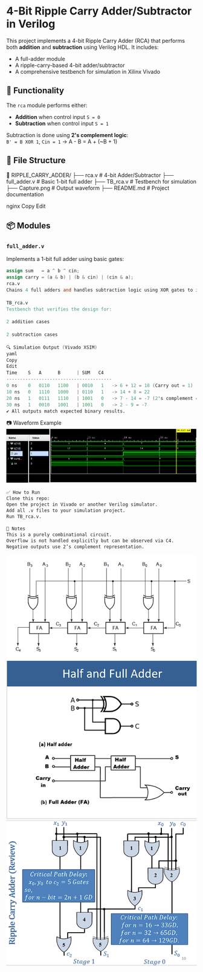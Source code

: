 # 4-Bit Ripple Carry Adder/Subtractor in Verilog

This project implements a 4-bit Ripple Carry Adder (RCA) that performs both **addition** and **subtraction** using Verilog HDL. It includes:

- A full-adder module  
- A ripple-carry-based 4-bit adder/subtractor  
- A comprehensive testbench for simulation in Xilinx Vivado  

## 🧠 Functionality

The `rca` module performs either:

- **Addition** when control input `S = 0`  
- **Subtraction** when control input `S = 1`  

Subtraction is done using **2's complement logic**:  
`B' = B XOR 1`, `Cin = 1` → A - B = A + (~B + 1)

## 📁 File Structure

📂 RIPPLE_CARRY_ADDER/
├── rca.v # 4-bit Adder/Subtractor
├── full_adder.v # Basic 1-bit full adder
├── TB_rca.v # Testbench for simulation
├── Capture.png # Output waveform
├── README.md # Project documentation

nginx
Copy
Edit

## 📦 Modules

### `full_adder.v`

Implements a 1-bit full adder using basic gates:

```verilog
assign sum   = a ^ b ^ cin;
assign carry = (a & b) | (b & cin) | (cin & a);
rca.v
Chains 4 full adders and handles subtraction logic using XOR gates to invert B if S = 1.

TB_rca.v
Testbench that verifies the design for:

2 addition cases

2 subtraction cases

🔍 Simulation Output (Vivado XSIM)
yaml
Copy
Edit
Time    S   A      B      | SUM   C4
---------------------------------------
0 ns    0   0110   1100   | 0010   1   -> 6 + 12 = 18 (Carry out = 1)
10 ns   0   1110   1000   | 0110   1   -> 14 + 8 = 22
20 ns   1   0111   1110   | 1001   0   -> 7 - 14 = -7 (2's complement = 1001)
30 ns   1   0010   1001   | 1001   0   -> 2 - 9 = -7
✔️ All outputs match expected binary results.
```
📷 Waveform Example
![capture](Capture.png)
```
✅ How to Run
Clone this repo:
Open the project in Vivado or another Verilog simulator.
Add all .v files to your simulation project.
Run TB_rca.v.

📌 Notes
This is a purely combinational circuit.
Overflow is not handled explicitly but can be observed via C4.
Negative outputs use 2’s complement representation.
```
![Schematic](Schematic.png)
![Full_And_Half_Adder](F_H_ADDER.png)
![Delays](Delays.png)
